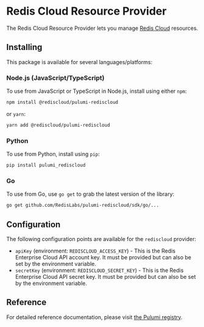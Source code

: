 # Redis Cloud Resource Provider

The Redis Cloud Resource Provider lets you manage [Redis Cloud](https://redislabs.com/redis-enterprise-cloud/overview) resources.

## Installing

This package is available for several languages/platforms:

### Node.js (JavaScript/TypeScript)

To use from JavaScript or TypeScript in Node.js, install using either `npm`:

```bash
npm install @rediscloud/pulumi-rediscloud
```

or `yarn`:

```bash
yarn add @rediscloud/pulumi-rediscloud
```

### Python

To use from Python, install using `pip`:

```bash
pip install pulumi_rediscloud
```

### Go

To use from Go, use `go get` to grab the latest version of the library:

```bash
go get github.com/RedisLabs/pulumi-rediscloud/sdk/go/...
```

## Configuration

The following configuration points are available for the `rediscloud` provider:

- `apiKey` (environment: `REDISCLOUD_ACCESS_KEY`) - This is the Redis Enterprise Cloud API account key. It must be provided but can also be set by the environment variable.
- `secretKey` (environment: `REDISCLOUD_SECRET_KEY`) - This is the Redis Enterprise Cloud API secret key. It must be provided but can also be set by the environment variable.

## Reference

For detailed reference documentation, please visit [the Pulumi registry](https://www.pulumi.com/registry/packages/rediscloud/api-docs/).
